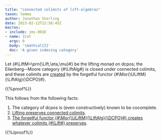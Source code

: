 ```yaml
---
title: "connected colimits of lift-algebras"
taxon: lemma
author: Jonathan Sterling
date: 2023-02-12T12:58:45Z
macros: 
- include: jms-001E
- name: ICat
  args: 0
  body: '\mathcal{I}'
  doc: 'A given indexing category'
---
```


Let {#\LiftM=\prn{\Lift,\eta,\mu}#} be the lifting monad on dcpos; the Eilenberg--Moore category {#\LiftAlg#} is closed under connected colimits, and these colimits are [created](jms-001H) by the forgetful functor {#\Mor{\ULiftM}{\LiftAlg}{\DCPO}#}.

{{%proof%}}

This follows from the following facts:
1. The category of dcpos is (even constructively) known to be cocomplete.
2. [Lifting preserves connected colimits](jms-001F).
3. [The forgetful functor {#\Mor{\ULiftM}{\LiftAlg}{\DCPO}#} creates whatever colimits {#\Lift#} preserves](jms-001K).

{{%/proof%}}
